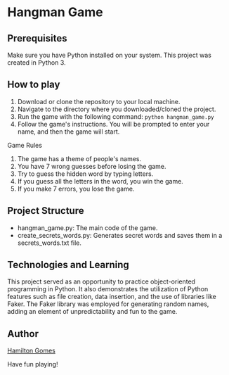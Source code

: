 # Hangman Game

## Prerequisites
Make sure you have Python installed on your system. This project was created in Python 3.

## How to play

1. Download or clone the repository to your local machine.
2. Navigate to the directory where you downloaded/cloned the project.
3. Run the game with the following command:
   `python hangman_game.py`
4. Follow the game's instructions. You will be prompted to enter your name, and then the game will start.

Game Rules
1. The game has a theme of people's names.
2. You have 7 wrong guesses before losing the game.
3. Try to guess the hidden word by typing letters.
4. If you guess all the letters in the word, you win the game.
5. If you make 7 errors, you lose the game.

## Project Structure
- hangman_game.py: The main code of the game.
- create_secrets_words.py: Generates secret words and saves them in a secrets_words.txt file.
   
## Technologies and Learning
This project served as an opportunity to practice object-oriented programming in Python. It also demonstrates the utilization of Python features such as file creation, data insertion, and the use of libraries like Faker. The Faker library was employed for generating random names, adding an element of unpredictability and fun to the game.

## Author
[Hamilton Gomes](https://github.com/hamiltonGomes)

Have fun playing!
